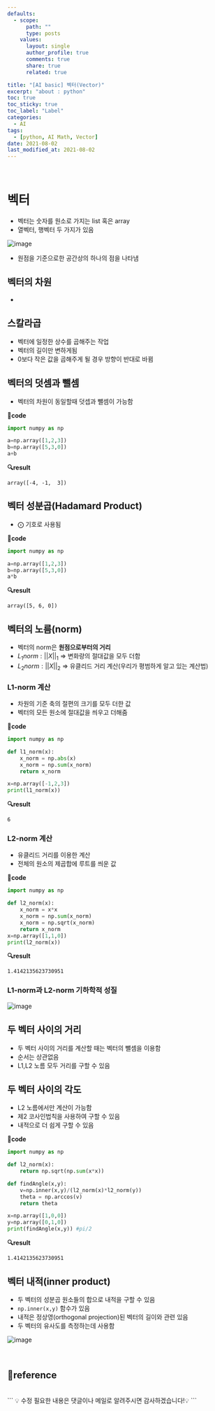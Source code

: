```yaml
---
defaults:
  - scope:
      path: ""
      type: posts
    values:
      layout: single
      author_profile: true
      comments: true
      share: true
      related: true

title: "[AI basic] 벡터(Vector)"
excerpt: "about : python"
toc: true
toc_sticky: true
toc_label: "Label"
categories:
  - AI
tags:
  - [python, AI Math, Vector]
date: 2021-08-02
last_modified_at: 2021-08-02
---
```

<br>

# 벡터

- 벡터는 숫자를 원소로 가지는 list 혹은 array
- 열벡터, 행벡터 두 가지가 있음

![image](https://user-images.githubusercontent.com/77658029/127809722-f7dd2ae0-c74d-489b-a42e-999e758c0aab.png)

- 원점을 기준으로한 공간상의 하나의 점을 나타냄

## 벡터의 차원

- 

## 스칼라곱

- 벡터에 일정한 상수를 곱해주는 작업
- 벡터의 길이만 변하게됨
- 0보다 작은 값을 곱해주게 될 경우 방향이 반대로 바뀜


## 벡터의 덧셈과 뺄셈

- 벡터의 차원이 동일할때 덧셉과 뺄셈이 가능함

**📰code**
```python
import numpy as np

a=np.array([1,2,3])
b=np.array([5,3,0])
a+b
```
**🔍result**
```
array([-4, -1,  3])
```

## 벡터 성분곱(Hadamard Product)

- ⨀ 기호로 사용됨

**📰code**
```python
import numpy as np

a=np.array([1,2,3])
b=np.array([5,3,0])
a*b
```
**🔍result**
```
array([5, 6, 0])
```

## 벡터의 노름(norm)

- 벡터의 norm은 **원점으로부터의 거리**
- $L_1 norm : ||X||_1$  => 변화량의 절대값을 모두 더함
- $L_2 norm : ||X||_2$  => 유클리드 거리 계산(우리가 평범하게 알고 있는 계산법)


### L1-norm 계산

- 차원의 기준 축의 절편의 크기를 모두 더한 값
- 벡터의 모든 원소에 절대값을 씌우고 더해줌

**📰code**
```python
import numpy as np

def l1_norm(x):
    x_norm = np.abs(x)
    x_norm = np.sum(x_norm)
    return x_norm

x=np.array([-1,2,3])
print(l1_norm(x))
```
**🔍result**
```
6
```

### L2-norm 계산

- 유클리드 거리를 이용한 계산
- 전체의 원소의 제곱합에 루트를 씌운 값

**📰code**
```python
import numpy as np

def l2_norm(x):
    x_norm = x*x
    x_norm = np.sum(x_norm)
    x_norm = np.sqrt(x_norm)
    return x_norm
x=np.array([1,1,0])
print(l2_norm(x))
```
**🔍result**
```
1.4142135623730951
```

### L1-norm과 L2-norm 기하학적 성질

![image](https://user-images.githubusercontent.com/77658029/127811280-b5028b87-8cfa-43bf-b911-2d62feb953ff.png)


## 두 벡터 사이의 거리 

- 두 벡터 사이의 거리를 계산할 때는 벡터의 뺄셈을 이용함
- 순서는 상관없음
- L1,L2 노름 모두 거리를 구할 수 있음


## 두 벡터 사이의 각도

- L2 노름에서만 계산이 가능함
- 제2 코사인법칙을 사용하여 구할 수 있음
- 내적으로 더 쉽게 구할 수 있음

**📰code**
```python
import numpy as np

def l2_norm(x):
    return np.sqrt(np.sum(x*x))

def findAngle(x,y):
    v=np.inner(x,y)/(l2_norm(x)*l2_norm(y))
    theta = np.arccos(v)
    return theta

x=np.array([1,0,0])
y=np.array([0,1,0])
print(findAngle(x,y)) #pi/2
```
**🔍result**
```
1.4142135623730951
```

## 벡터 내적(inner product)

- 두 벡터의 성분곱 원소들의 합으로 내적을 구할 수 있음
- `np.inner(x,y)` 함수가 있음
- 내적은 정상영(orthogonal projection)된 벡터의 길이와 관련 있음
- 두 벡터의 유사도를 측정하는데 사용함

![image](https://user-images.githubusercontent.com/77658029/127812544-4e37bc9f-918d-4398-9b84-b21d01f020f3.png)


<br>

**📌reference**
- 

<br>
```
💡 수정 필요한 내용은 댓글이나 메일로 알려주시면 감사하겠습니다!💡 
```
